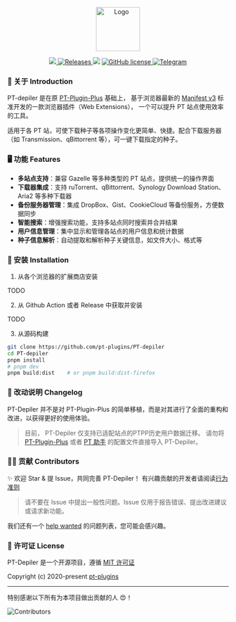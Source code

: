 <p align="center">
  <img alt="Logo" width="100" src="./public/icons/logo/128.png?raw=true">
</p>

<p align="center">
    <a href="https://github.com/pt-plugins/PT-depiler/releases?include_prereleases/latest" title="GitHub Pre-releases">
        <img src="https://img.shields.io/github/release/pt-plugins/PT-depiler.svg?include_prereleases&label=pre-release">
    </a>
    <a href="https://github.com/pt-plugins/PT-depiler/releases" title="GitHub All Releases">
        <img alt="Releases" src="https://img.shields.io/github/downloads/pt-plugins/PT-depiler/total.svg?label=Downloads">
    </a>
    <img src="https://img.shields.io/badge/Used-TypeScript%20Vue-blue.svg">
    <a href="https://github.com/pt-plugins/PT-depiler/LICENSE" title="GitHub license">
        <img src="https://img.shields.io/github/license/pt-plugins/PT-depiler.svg?label=License" alt="GitHub license"/>
    </a>
    <a href="https://t.me/joinchat/NZ9NCxPKXyby8f35rn_QTw">
        <img src="https://img.shields.io/badge/Telegram-Chat-blue.svg?logo=telegram" alt="Telegram"/>
    </a>
</p>

### 🚀 关于 Introduction

PT-depiler 是在原 [PT-Plugin-Plus](https://github.com/pt-plugins/PT-Plugin-Plus) 基础上，
基于浏览器最新的 [Manifest v3](https://developer.chrome.com/docs/extensions/develop/migrate/what-is-mv3) 标准开发的一款浏览器插件（Web Extensions），
一个可以提升 PT 站点使用效率的工具。

适用于各 PT 站，可使下载种子等各项操作变化更简单、快捷。配合下载服务器（如 Transmission、qBittorrent 等），可一键下载指定的种子。

### 🖥️ 功能 Features

- **多站点支持**：兼容 Gazelle 等多种类型的 PT 站点，提供统一的操作界面
- **下载器集成**：支持 ruTorrent、qBittorrent、Synology Download Station、Aria2 等多种下载器
- **备份服务器管理**：集成 DropBox、Gist、CookieCloud 等备份服务，方便数据同步
- **智能搜索**：增强搜索功能，支持多站点同时搜索并合并结果
- **用户信息管理**：集中显示和管理各站点的用户信息和统计数据
- **种子信息解析**：自动提取和解析种子关键信息，如文件大小、格式等

### 🔧 安装 Installation

1. 从各个浏览器的扩展商店安装

TODO

2. 从 Github Action 或者 Release 中获取并安装

TODO

3. 从源码构建

```bash
git clone https://github.com/pt-plugins/PT-depiler
cd PT-depiler
pnpm install
# pnpm dev
pnpm build:dist    # or pnpm build:dist-firefox
```

### 📝 改动说明 Changelog

PT-Depiler 并不是对 PT-Plugin-Plus 的简单移植，而是对其进行了全面的重构和改进，以获得更好的使用体验。

> 目前， PT-Depiler 仅支持已适配站点的PTPP历史用户数据迁移。
> 请勿将 [PT-Plugin-Plus](https://github.com/pt-plugins/PT-Plugin-Plus) 或者 [PT 助手](https://github.com/ronggang/PT-Plugin) 的配置文件直接导入 PT-Depiler。

### 💁‍♂️ 贡献 Contributors

✨ 欢迎 Star & 提 Issue，共同完善 PT-Depiler！ 有兴趣贡献的开发者请阅读[行为准则](./CODE_OF_CONDUCT.md)

> 请不要在 Issue 中提出一般性问题。Issue 仅用于报告错误、提出改进建议或请求新功能。

我们还有一个 [help wanted](https://github.com/pt-plugins/PT-depiler/labels/help%20wanted) 的问题列表，您可能会感兴趣。

### 📝 许可证 License

PT-Depiler 是一个开源项目，遵循 [MIT 许可证](http://opensource.org/licenses/MIT)

Copyright (c) 2020-present [pt-plugins](https://github.com/pt-plugins)

--------------

特别感谢以下所有为本项目做出贡献的人 😍！

![Contributors](https://opencollective.com/pt-depiler/contributors.svg?width=890&button=false)
